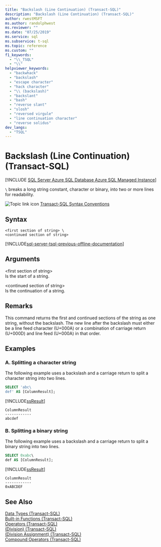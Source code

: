 ```yaml
---
title: "Backslash (Line Continuation) (Transact-SQL)"
description: "Backslash (Line Continuation) (Transact-SQL)"
author: rwestMSFT
ms.author: randolphwest
ms.reviewer: ""
ms.date: "07/25/2019"
ms.service: sql
ms.subservice: t-sql
ms.topic: reference
ms.custom: ""
f1_keywords:
  - "\\_TSQL"
  - "\\"
helpviewer_keywords:
  - "backwhack"
  - "backslash"
  - "escape character"
  - "hack character"
  - "\\ (backslash)"
  - "backslant"
  - "bash"
  - "reverse slant"
  - "slosh"
  - "reversed virgule"
  - "line continuation character"
  - "reverse solidus"
dev_langs:
  - "TSQL"
---
```

# Backslash (Line Continuation) (Transact-SQL)

[!INCLUDE [SQL Server Azure SQL Database Azure SQL Managed Instance](../../includes/applies-to-version/sql-asdb-asdbmi.md)]

`\`  breaks a long string constant, character or binary, into two or more lines for readability.  
  
 ![Topic link icon](../../database-engine/configure-windows/media/topic-link.gif "Topic link icon") [Transact-SQL Syntax Conventions](../../t-sql/language-elements/transact-sql-syntax-conventions-transact-sql.md)  
  
## Syntax  
  
```syntaxsql  
<first section of string> \  
<continued section of string>  
```  
  
[!INCLUDE[sql-server-tsql-previous-offline-documentation](../../includes/sql-server-tsql-previous-offline-documentation.md)]

## Arguments
 \<first section of string>  
 Is the start of a string.  
  
 \<continued section of string>  
 Is the continuation of a string.  
  
## Remarks  
This command returns the first and continued sections of the string as one string, without the backslash. The new line after the backslash must either be a line feed character (U+000A) or a combination of carriage return (U+000D) and line feed (U+000A) in that order. 

## Examples  

### A. Splitting a character string  

The following example uses a backslash and a carriage return to split a character string into two lines.  
  
```sql  
SELECT 'abc\  
def' AS [ColumnResult];  
```  
  
 [!INCLUDE[ssResult](../../includes/ssresult-md.md)]  
  
 ```  
 ColumnResult  
 ------------  
 abcdef
 ```    

### B. Splitting a binary string  

The following example uses a backslash and a carriage return to split a binary string into two lines.  

```sql  
SELECT 0xabc\
def AS [ColumnResult];  
```  
  
 [!INCLUDE[ssResult](../../includes/ssresult-md.md)]  
  
 ```  
 ColumnResult  
 ------------  
 0xABCDEF
 ```    

## See Also  
 [Data Types &#40;Transact-SQL&#41;](../../t-sql/data-types/data-types-transact-sql.md)   
 [Built-in Functions &#40;Transact-SQL&#41;](~/t-sql/functions/functions.md)   
 [Operators &#40;Transact-SQL&#41;](../../t-sql/language-elements/operators-transact-sql.md)   
 [&#40;Division&#41; &#40;Transact-SQL&#41;](../../t-sql/language-elements/divide-transact-sql.md)   
 [&#40;Division Assignment&#41; &#40;Transact-SQL&#41;](../../t-sql/language-elements/divide-equals-transact-sql.md)   
 [Compound Operators &#40;Transact-SQL&#41;](../../t-sql/language-elements/compound-operators-transact-sql.md)  
  
  
